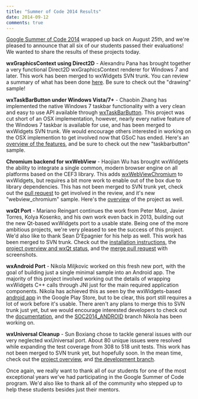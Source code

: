 ```yaml
---
title: "Summer of Code 2014 Results"
date: 2014-09-12
comments: true
---
```


[Google Summer of Code 2014][1] wrapped up back on August 25th, and we're
pleased to announce that all six of our students passed their evaluations!
We wanted to share the results of these projects today.

[1]: https://www.google-melange.com/gsoc/org2/google/gsoc2014/wx

<!--more-->

**wxGraphicsContext using Direct2D** - Alexandru Pana has brought together a
very functional Direct2D wxGraphicsContext renderer for Windows 7 and later.
This work has been merged to wxWidgets SVN trunk. You can review a summary of
what has been done [here][2]. Be sure to check out the "drawing" sample!

[2]: https://github.com/alexpana/wxWidgets/wiki/Direct2D-Implementation-Progress

**wxTaskBarButton under Windows Vista/7+** - Chaobin Zhang has implemented the
native Windows 7 taskbar functionality with a very clean and easy to use API
available through [wxTaskBarButton][3]. This project was cut short of an OSX
implementation, however, nearly every native feature of the Windows 7 taskbar
is available for use, and has been merged to wxWidgets SVN trunk. We would
encourage others interested in working on the OSX implemention to get involved
now that GSoC has ended. Here's an [overview of the features][4], and be sure
to check out the new "taskbarbutton" sample.

[3]: https://docs.wxwidgets.org/trunk/classwx_task_bar_button.html
[4]: https://github.com/zhchbin/wxWidgets/wiki/SOC2014_TASKBAR

**Chromium backend for wxWebView** - Haojian Wu has brought wxWidgets the
ability to integrate a single common, modern browser engine on all platforms
based on the CEF3 library. This adds [wxWebViewChromium][5] to wxWidgets, but
requires a bit more work to enable out of the box due to library dependencies.
This has not been merged to SVN trunk yet, check out the [pull request][6] to
get involved in the review, and it's new "webview_chromium" sample. Here's the
[overview][7] of the project as well.

[5]: http://hokein.github.io/wxWidgets/classwx_web_view_chromium.html
[6]: https://github.com/wxWidgets/wxWidgets/pull/15
[7]: https://github.com/hokein/wxWidgets/wiki

**wxQt Port** - Mariano Reingart continues the work from Peter Most, Javier
Torres, Kolya Kosenko, and his own work even back in 2013, building out the
new Qt-based wxWidgets port to a usable state. Being one of the more ambitious
projects, we're very pleased to see the success of this project. We'd also
like to thank Sean D'Epagnier for his help as well. This work has been merged
to SVN trunk. Check out the [installation instructions][8], the
[project overview and wxQt status][9], and the [merge pull request][10] with
screenshots.

[8]: https://github.com/wxWidgets/wxWidgets/tree/master/docs/qt
[9]: https://wiki.wxwidgets.org/WxQt
[10]: https://github.com/wxWidgets/wxWidgets/pull/14

**wxAndroid Port** - Nikola Miljkovic worked on this fresh new port, with the
goal of building just a single minimal sample into an Android app. The
majority of this project involved working out the details of wrapping
wxWidgets C++ calls through JNI just for the main required application
components. Nikola has achieved this as seen by the wxWidgets-based
[android app][11] in the Google Play Store, but to be clear, this port still
requires a lot of work before it's usable. There aren't any plans to merge
this to SVN trunk just yet, but we would encourage interested developers to
check out the [documentation][12], and the [SOC2014_ANDROID][13] branch Nikola
has been working on.

[11]: https://play.google.com/store/apps/details?id=org.wxwidgets
[12]: https://wiki.wxwidgets.org/WxAndroid/docs
[13]: https://github.com/SRBNikolaSRB/wxWidgets/compare/SOC2014_ANDROID

**wxUniversal Cleanup** - Sun Boxiang chose to tackle general issues with our
very neglected wxUniversal port. About 80 unique issues were resolved while
expanding the test coverage from 308 to 518 unit tests. This work has not been
merged to SVN trunk yet, but hopefully soon. In the mean time, check out the
[project overview][14], and [the development branch][15].

[14]: https://groups.google.com/d/msg/wx-dev/-z-LfabvZko/_f88vzwTuLsJ
[15]: https://github.com/Daetalus/wxWidgets/compare/SOC2014_UNIV

Once again, we really want to thank all of our students for one of the most
exceptional years we've had participating in the Google Summer of Code
program. We'd also like to thank all of the community who stepped up to help
these students besides just their mentors.
